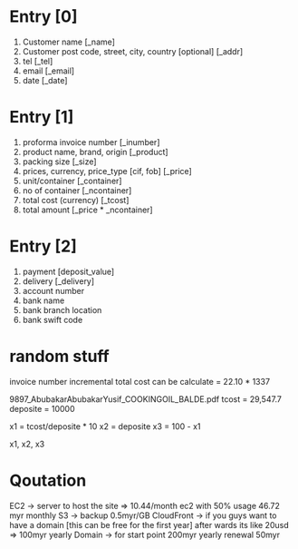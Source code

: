 # Entry [0]

1. Customer name [_name]
2. Customer post code, street, city, country [optional] [_addr]
3. tel [_tel]
4. email [_email]
5. date [_date]

# Entry [1]

1. proforma invoice number [_inumber]
3. product name, brand, origin [_product]
4. packing size [_size]
5. prices, currency, price_type [cif, fob] [_price]
6. unit/container [_container]
7. no of container [_ncontainer]
8. total cost (currency) [_tcost]
9. total amount [_price * _ncontainer]

# Entry [2]

1. payment [deposit_value]
2. delivery [_delivery]
3. account number
4. bank name
5. bank branch location
6. bank swift code

# random stuff

invoice number incremental
total cost can be calculate = 22.10 * 1337

9897_AbubakarAbubakarYusif_COOKINGOIL_BALDE.pdf
tcost = 29,547.7
deposite = 10000

x1 = tcost/deposite * 10
x2 = deposite
x3 = 100 - x1

x1, x2, x3

# Qoutation

EC2 -> server to host the site => 10.44/month ec2 with 50% usage 46.72 myr monthly
S3 -> backup 0.5myr/GB
CloudFront -> if you guys want to have a domain [this can be free for the first year] after wards its like 20usd =>  100myr yearly
Domain -> for start point 200myr yearly renewal 50myr